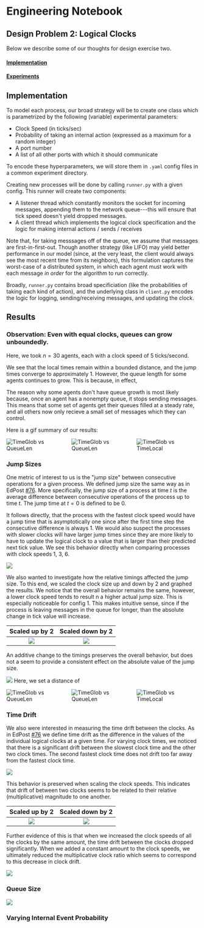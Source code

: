 # Engineering Notebook

## Design Problem 2: Logical Clocks

Below we describe some of our thoughts for design exercise two.

#### [Implementation](#implementation-1)

#### [Experiments](#experiments-1)

## Implementation

To model each process, our broad strategy will be to create one class which is parametrized by the following (variable) experimental parameters:

-   Clock Speed (in ticks/sec)
-   Probability of taking an internal action (expressed as a maximum for a random integer)
-   A port number
-   A list of all other ports with which it should communicate

To encode these hyperparameters, we will store them in `.yaml` config files in a common experiment directory.

Creating new processes will be done by calling `runner.py` with a given config. This runner will create two components:

-   A listener thread which constantly monitors the socket for incoming messages, appending them to the network queue---this will ensure that tick speed doesn't yield dropped messages.
-   A client thread which implements the logical clock specification and the logic for making internal actions / sends / receives

Note that, for taking messsages off of the queue, we assume that messages are first-in-first-out. Though another strategy (like LIFO) may yield better performance in our model (since, at the very least, the client would always see the most recent time from its neighbors), this formulation captures the worst-case of a distributed system, in which each agent must work with each message _in order_ for the algorithm to run correctly.

Broadly, `runner.py` contains broad specificiation (like the probabilities of taking each kind of action), and the underlying class in `client.py` encodes the logic for logging, sending/receiving messages, and updating the clock.

## Results

### Observation: Even with equal clocks, queues can grow unboundedly.

Here, we took $n=30$ agents, each with a clock speed of $5$ ticks/second.

We see that the local times remain within a bounded distance, and the jump times converge to approximately 1. However, the queue length for some agents continues to grow. This is because, in effect,

The reason why some agents don't have queue growth is most likely because, once an agent has a nonempty queue, it stops sending messages. This means that some set of agents get their queues filled at a steady rate, and all others now only recieve a small set of messages which they can control.

Here is a gif summary of our results:

<div style="display: flex; align-items: center;">
  <img src="media/30_agents/TimeGlob_vs_QueueLen.gif" alt="TimeGlob vs QueueLen" style="max-width: 33%; margin-right: 10px;">
  <img src="media/30_agents/TimeGlob_vs_TimeLocal.gif" alt="TimeGlob vs QueueLen" style="max-width: 33%; margin-right: 10px;">
  <img src="media/30_agents/TimeGlob_vs_JumpTime.gif" alt="TimeGlob vs TimeLocal" style="max-width: 33%;">
</div>

### Jump Sizes

One metric of interest to us is the "jump size" between consecutive operations for a given process. We defined jump size the same way as in EdPost [#76](https://edstem.org/us/courses/69416/discussion/6308559). More specifically, the jump size of a process at time $t$ is the average difference between consecutive operations of the process up to time $t$. The jump time at $t = 0$ is defined to be 0.

It follows directly, that the process with the fastest clock speed would have a jump time that is asymptotically one since after the first time step the consecutive difference is always 1. We would also suspect the processes with slower clocks will have larger jump times since they are more likely to have to update the logical clock to a value that is larger than their predicted next tick value. We see this behavior directly when comparing processes with clock speeds 1, 3, 6.

![](media/long_clocks_1_3_6/TimeGlob_vs_JumpTime.gif)

We also wanted to investigate how the relative timings affected the jump size. To this end, we scaled the clock size up and down by 2 and graphed the results. We notice that the overall behavior remains the same, however, a lower clock speed tends to result n a higher actual jump size. This is especially noticeable for config 1. This makes intuitive sense, since if the process is leaving messages in the queue for longer, than the absolute change in tick value will increase.

|                        Scaled up by 2                         |                         Scaled down by 2                          |
| :-----------------------------------------------------------: | :---------------------------------------------------------------: |
| ![](media/scaled_long_clocks_2_6_12/TimeGlob_vs_JumpTime.gif) | ![](media/scaled_long_clocks_0.5_1.5_3//TimeGlob_vs_JumpTime.gif) |

An additive change to the timings preserves the overall behavior, but does not a seem to provide a consistent effect on the absolute value of the jump size.

![](media/added_long_clocks_6_8_11/TimeGlob_vs_JumpTime.gif)
Here, we set a distance of

<div style="display: flex; align-items: center;">
  <img src="media/long_clocks_1_3_6/TimeGlob_vs_JumpTime.gif" alt="TimeGlob vs QueueLen" style="max-width: 33%; margin-right: 10px;">
  <img src="media/pc_2_3_4/TimeGlob_vs_JumpTime.gif" alt="TimeGlob vs QueueLen" style="max-width: 33%; margin-right: 10px;">
  <img src="media/pc_4_6_8/TimeGlob_vs_JumpTime.gif" alt="TimeGlob vs TimeLocal" style="max-width: 33%;">
</div>

### Time Drift

We also were interested in measuring the time drift between the clocks. As in EdPost [#76](https://edstem.org/us/courses/69416/discussion/6308559) we define time drift as the difference in the values of the individual logical clocks at a given time. For varying clock times, we noticed that there is a significant drift between the slowest clock time and the other two clock times. The second fastest clock time does not drift too far away from the fastest clock time.

![](media/long_clocks_1_3_6/TimeGlob_vs_TimeLocal.gif)

This behavior is preserved when scaling the clock speeds. This indicates that drift of between two clocks seems to be related to their relative (multiplicative) magnitude to one another.

|                         Scaled up by 2                         |                          Scaled down by 2                          |
| :------------------------------------------------------------: | :----------------------------------------------------------------: |
| ![](media/scaled_long_clocks_2_6_12/TimeGlob_vs_TimeLocal.gif) | ![](media/scaled_long_clocks_0.5_1.5_3//TimeGlob_vs_TimeLocal.gif) |

Further evidence of this is that when we increased the clock speeds of all the clocks by the same amount, the time drift between the clocks dropped significantly. When we added a constant amount to the clock speeds, we ultimately reduced the multiplicative clock ratio which seems to correspond to this decrease in clock drift.

![](media/added_long_clocks_6_8_11/TimeGlob_vs_TimeLocal.gif)

### Queue Size

![](media/long_clocks_1_3_6/TimeGlob_vs_TimeLocal.gif)

### Varying Internal Event Probability
